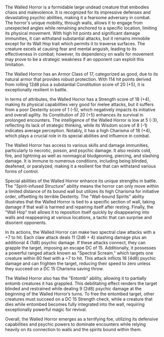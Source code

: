 The Walled Horror is a formidable large undead creature that embodies chaos and malevolence. It is recognized for its impressive defenses and devastating psychic abilities, making it a fearsome adversary in combat. The horror's unique mobility, through walls, allows it to engage from unexpected angles while remaining anchored to a specific location, limiting its physical movement. With high hit points and significant damage immunities, it can withstand substantial attacks, but it remains immobile except for its Wall Hop trait which permits it to traverse surfaces. The creature excels at causing fear and mental anguish, leading to its effectiveness in combat; however, its dependency on walls for movement may prove to be a strategic weakness if an opponent can exploit this limitation.

The Walled Horror has an Armor Class of 17, categorized as good, due to its natural armor that provides robust protection. With 114 hit points derived from rolling 12d8 plus a substantial Constitution score of 20 (+5), it is exceptionally resilient in battle.

In terms of attributes, the Walled Horror has a Strength score of 18 (+4), making its physical capabilities very good for melee attacks, but it suffers from a poor Dexterity score of 1 (-5), which negatively impacts its initiative and overall agility. Its Constitution of 20 (+5) enhances its survival in prolonged encounters. The intelligence of the Walled Horror is low at 5 (-3), reflecting its lack of strategic thinking, while its Wisdom score of 8 (-1) indicates average perception. Notably, it has a high Charisma of 18 (+4), which plays a crucial role in its special abilities and influence in combat.

The Walled Horror has access to various skills and damage immunities, particularly to necrotic, poison, and psychic damage. It also resists cold, fire, and lightning as well as nonmagical bludgeoning, piercing, and slashing damage. It is immune to numerous conditions, including being blinded, deafened, or paralyzed, making it a resilient foe that can withstand various forms of control.

Special abilities of the Walled Horror enhance its unique strengths in battle. The "Spirit-infused Structure" ability means the horror can only move within a limited distance of its bound wall but utilizes its high Charisma for initiative order, offsetting its terrible Dexterity. The "Wall-bound Spirits" ability illustrates that the Walled Horror is tied to a specific section of wall, taking damage if that wall is harmed and repairing itself after resting. Finally, the "Wall Hop" trait allows it to reposition itself quickly by disappearing into walls and reappearing at various locations, a tactic that can surprise and disorient opponents.

In its actions, the Walled Horror can make two spectral claw attacks with a +7 to hit. Each claw attack deals 11 (2d6 + 4) slashing damage plus an additional 4 (1d8) psychic damage. If these attacks connect, they can grapple the target, imposing an escape DC of 15. Additionally, it possesses a powerful ranged attack known as "Spectral Scream," which targets one creature within 60 feet with a +7 to hit. This attack inflicts 18 (4d8) psychic damage and can frighten the target, reducing their speed to zero unless they succeed on a DC 15 Charisma saving throw. 

The Walled Horror also has the "Entomb" ability, allowing it to partially entomb creatures it has grappled. This debilitating effect renders the target blinded and restrained while dealing 9 (2d8) psychic damage at the beginning of the Walled Horror’s turns. To free the entombed target, other creatures must succeed on a DC 15 Strength check, while a creature that dies while entombed becomes fully integrated into the wall, requiring exceptionally powerful magic for revival.

Overall, the Walled Horror emerges as a terrifying foe, utilizing its defensive capabilities and psychic powers to dominate encounters while relying heavily on its connection to walls and the spirits bound within them.
